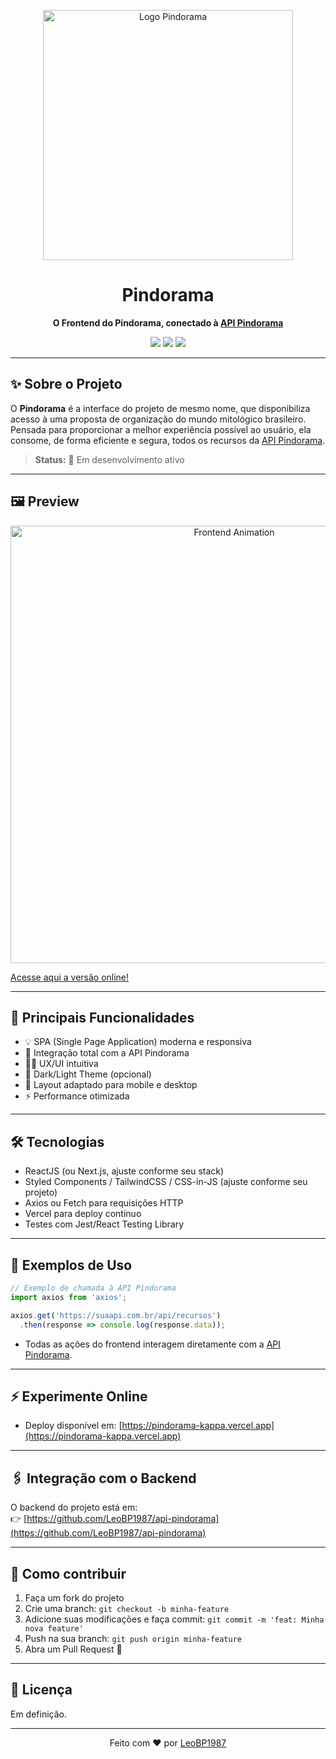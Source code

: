 <p align="center">
  <img width="400" src="https://github.com/user-attachments/assets/67c6e8e7-96e2-40bf-a67d-b61ea1978f6c" alt="Logo Pindorama"/>
</p>

<h1 align="center">Pindorama</h1>
<p align="center">
  <b>O Frontend do Pindorama, conectado à <a href="https://github.com/LeoBP1987/api-pindorama">API Pindorama</a></b>
</p>

<p align="center">
  <a href="https://react.dev/"><img src="https://img.shields.io/badge/React-18+-blue?logo=react" /></a>
  <a href="https://vercel.com/"><img src="https://img.shields.io/badge/Deploy-Vercel-black?logo=vercel" /></a>
  <a href="#"><img src="https://img.shields.io/badge/SPA-100%25-blueviolet?logo=webcomponents.org" /></a>
</p>

---

## ✨ Sobre o Projeto

O **Pindorama** é a interface do projeto de mesmo nome, que disponibiliza acesso à uma proposta de organização do mundo mitológico brasileiro. Pensada para proporcionar a melhor experiência possível ao usuário, ela consome, de forma eficiente e segura, todos os recursos da [API Pindorama](https://github.com/LeoBP1987/api-pindorama).

> **Status:** 🚧 Em desenvolvimento ativo

---

## 🖼️ Preview

<p align="center">
  <img width="700" src="https://media1.giphy.com/media/v1.Y2lkPTc5MGI3NjExeWI2cmZiczdlMWNwZ3EyOWt4a2UxbWM5bXRidTdvZWRoY2JkOG4yZyZlcD12MV9pbnRlcm5hbF9naWZfYnlfaWQmY3Q9Zw/ifevKSvp01sPq0TYgD/giphy.gif" alt="Frontend Animation"/>
</p>

[Acesse aqui a versão online!](https://pindorama-kappa.vercel.app)

---

## 🚀 Principais Funcionalidades

- 💡 SPA (Single Page Application) moderna e responsiva
- 🔗 Integração total com a API Pindorama
- 🧑‍💻 UX/UI intuitiva
- 🌙 Dark/Light Theme (opcional)
- 📱 Layout adaptado para mobile e desktop
- ⚡ Performance otimizada

---

## 🛠️ Tecnologias

- ReactJS (ou Next.js, ajuste conforme seu stack)
- Styled Components / TailwindCSS / CSS-in-JS (ajuste conforme seu projeto)
- Axios ou Fetch para requisições HTTP
- Vercel para deploy contínuo
- Testes com Jest/React Testing Library

---

## 📲 Exemplos de Uso

```jsx
// Exemplo de chamada à API Pindorama
import axios from 'axios';

axios.get('https://suaapi.com.br/api/recursos')
  .then(response => console.log(response.data));
```

- Todas as ações do frontend interagem diretamente com a [API Pindorama](https://github.com/LeoBP1987/api-pindorama).

---

## ⚡ Experimente Online

- Deploy disponível em: [https://pindorama-kappa.vercel.app](https://pindorama-kappa.vercel.app)

---

## 🖇️ Integração com o Backend

O backend do projeto está em:  
👉 [https://github.com/LeoBP1987/api-pindorama](https://github.com/LeoBP1987/api-pindorama)

---

## 🤝 Como contribuir

1. Faça um fork do projeto
2. Crie uma branch: `git checkout -b minha-feature`
3. Adicione suas modificações e faça commit: `git commit -m 'feat: Minha nova feature'`
4. Push na sua branch: `git push origin minha-feature`
5. Abra um Pull Request 🚀

---

## 📄 Licença

Em definição.

---

<p align="center">
  Feito com ❤️ por <a href="https://github.com/LeoBP1987">LeoBP1987</a>
</p>